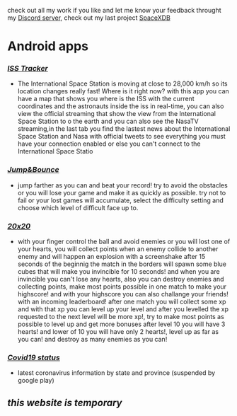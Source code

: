 check out all my work if you like and let me know your feedback throught my [Discord server](https://discord.gg/m8wuu6P), check out my last project [SpaceXDB](https://www.spacexdb.cf)
# Android apps

### [*ISS Tracker*](https://play.google.com/store/apps/details?id=com.rayan.spaceiss&hl=en) 
- The International Space Station is moving at close to 28,000 km/h so its location changes really fast! Where is it right now? with this app you can have a map that shows you where is the ISS with the current coordinates and the astronauts inside the iss in real-time, you can also view the official streaming that show the view from the International Space Station to o the earth and you can also see the NasaTV streaming,in the last tab you find the lastest news about the International Space Station and Nasa with official tweets to see everything you must have your connection enabled or else you can't connect to the International Space Statio

### [*Jump&Bounce*](https://play.google.com/store/apps/details?id=com.R4y.JumpBounce&hl=en) 
- jump farther as you can and beat your record! try to avoid the obstacles or you will lose your game and make it as quickly as possible. try not to fail or your lost games will accumulate, select the difficulty setting and choose which level of difficult
face up to.


### [*20x20*](https://play.google.com/store/apps/details?id=com.R4y.twentyXtewnty&hl=en) 
- with your finger control the ball and avoid enemies or you will lost one of your hearts, you will collect points when an enemy collide to another enemy and will happen an explosion with a screenshake after 15 seconds of the beginnig the match in the borders will spawn some blue cubes that will make you invincible for 10 seconds! and when you are invincible you can't lose any hearts, also you can destroy enemies and collecting points, make most points possible in one match to make your highscore! and with your highscore you can also challange your friends! with an incoming leaderboard! after one match you will collect some xp and with that xp you can level up your level and after you levelled the xp requested to the next level will be more xp!, try to make most points as possible to level up and get more bonuses after level 10 you will have 3 hearts! and lower of 10 you will have only 2 hearts!, level up as far as you can! and destroy as many enemies as you can!

### [*Covid19 status*](https://play.google.com/store/apps/details?id=com.R4yan.covid19) 
- latest coronavirus information by state and province (suspended by google play)







## *this website is temporary*
